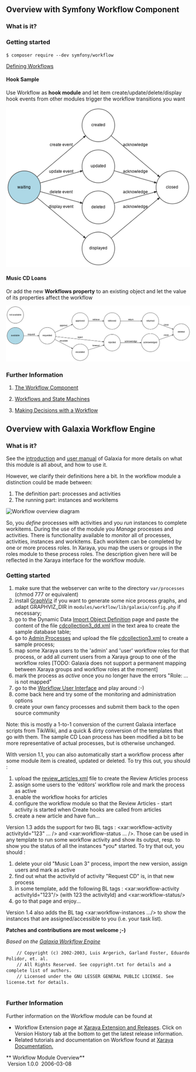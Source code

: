 
## Overview with Symfony Workflow Component

### What is it?

### Getting started

```
$ composer require --dev symfony/workflow
```

[Defining Workflows](xardata/config.workflows.php)

#### Hook Sample

Use Workflow as **hook module** and let item create/update/delete/display hook events from other modules trigger the workflow transitions you want

![Hook Sample](xarimages/hook_sample.png)

#### Music CD Loans

Or add the new **Workflows property** to an existing object and let the value of its properties affect the workflow

![Music CD Loans](xarimages/cd_loans.png)

### Further Information

1. [The Workflow Component](https://symfony.com/doc/current/components/workflow.html)

2. [Workflows and State Machines](https://symfony.com/doc/current/workflow/workflow-and-state-machine.html)

3. [Making Decisions with a Workflow](https://symfony.com/doc/current/the-fast-track/en/19-workflow.html)


## Overview with Galaxia Workflow Engine

### What is it?

See the
[introduction](xardocs/concepts.htm) and [user manual](xardocs/manual.html) of Galaxia for
more details on what this module is all about, and how to use it.

However, we clarify their definitions here a bit. In the workflow module
a distinction could be made between:

1.  The definition part: processes and activities
2.  The running part: instances and workitems

![Workflow overview
diagram](xarimages/whowhatwhenhow.gif)


So, you *define* processes with activities and you *run* instances to
complete workitems. During the use of the module you *Manage* processes
and activities. There is functionality available to *monitor* all of
processes, activities, instances and workitems. Each workitem can be
completed by one or more process roles. In Xaraya, you map the users or
groups in the roles module to these process roles. The description given
here will be reflected in the Xaraya interface for the workflow module.

### Getting started

1.  make sure that the webserver can write to the directory
    `var/processes` (chmod 777 or equivalent)
2.  install [GraphViz](http://www.research.att.com/sw/tools/graphviz/)
    if you want to generate some nice process graphs, and adapt
    GRAPHVIZ\_DIR in `modules/workflow/lib/galaxia/config.php` if
    necessary;
3.  go to the Dynamic Data [Import Object
    Definition](index.php?module=dynamicdata&type=util&func=import) page
    and paste the content of the file
    [cdcollection3\_dd.xml](xardata/cdcollection3_dd.xml)
    in the text area to create the sample database table;
4.  go to [Admin
    Processes](index.php?module=workflow&type=admin&func=processes) and
    upload the file
    [cdcollection3.xml](xardata/cdcollection3.xml)
    to create a sample process;
5.  map some Xaraya users to the 'admin' and 'user' workflow roles for
    that process, or add all current users from a Xaraya group to one of
    the workflow roles \[TODO: Galaxia does not support a permanent
    mapping between Xaraya groups and workflow roles at the moment\]
6.  mark the process as *active* once you no longer have the errors
    "Role: ... is not mapped"
7.  go to the [Workflow User Interface](index.php?module=workflow) and
    play around :-)
8.  come back here and try some of the monitoring and administration
    options
9.  create your own fancy processes and submit them back to the open
    source community

Note: this is mostly a 1-to-1 conversion of the current Galaxia
interface scripts from TikiWiki, and a quick & dirty conversion of the
templates that go with them. The sample CD Loan process has been
modified a bit to be more representative of actual processes, but is
otherwise unchanged.

With version 1.1, you can also automatically start a workflow process
after some module item is created, updated or deleted. To try this out,
you should :

1.  upload the
    [review\_articles.xml](xardata/review_articles.xml)
    file to create the Review Articles process
2.  assign some users to the 'editors' workflow role and mark the
    process as active
3.  enable the workflow hooks for articles
4.  configure the workflow module so that the Review Articles - start
    activity is started when Create hooks are called from articles
5.  create a new article and have fun...

Version 1.3 adds the support for two BL tags : \<xar:workflow-activity
activityId="123" ... /\> and \<xar:workflow-status ... /\>. Those can be
used in any template to run some workflow activity and show its output,
resp. to show you the status of all the instances \*you\* started. To
try that out, you should :

1.  delete your old "Music Loan 3" process, import the new version,
    assign users and mark as active
2.  find out what the activityId of activity "Request CD" is, in that
    new process
3.  in some template, add the following BL tags :
    \<xar:workflow-activity activityId="123"/\> (with 123 the
    activityId) and \<xar:workflow-status/\>
4.  go to that page and enjoy...

Version 1.4 also adds the BL tag \<xar:workflow-instances .../\> to show
the instances that are assigned/accessible to you (i.e. your task list).

**Patches and contributions are most welcome ;-)**

*Based on the [Galaxia Workflow
Engine](http://tikiwiki.org/tiki-index.php?page=GalaxiaWorkflow)*

``` 
    // Copyright (c) 2002-2003, Luis Argerich, Garland Foster, Eduardo Polidor, et. al.
    // All Rights Reserved. See copyright.txt for details and a complete list of authors.
    // Licensed under the GNU LESSER GENERAL PUBLIC LICENSE. See license.txt for details.
    
```

### Further Information

Further information on the Workflow module can be found at

  - Workflow Extension page at [Xaraya Extension and
    Releases](http://www.xaraya.com/index.php/release/188.html "Workflow Module - Xaraya Extension 188").
    Click on Version History tab at the bottom to get the latest release
    information.
  - Related tutorials and documentation on Workflow found at [Xaraya
    Documentation.](http://www.xaraya.com/index.php/keywords/workflow/ "Related documentation on Workflow")

** Workflow Module Overview**  
 Version 1.0.0  2006-03-08

